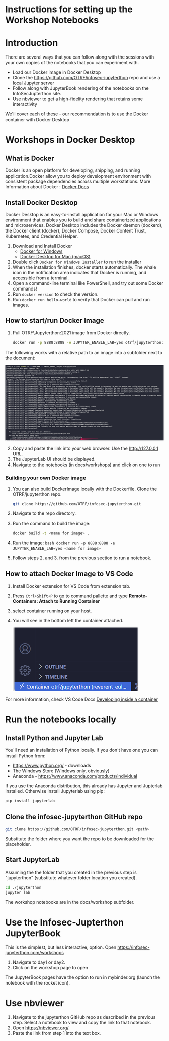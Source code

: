 # Instructions for setting up the Workshop Notebooks

# Introduction

There are several ways that you can follow along with the sessions 
with your own copies of the notebooks that you can experiment with.
- Load our Docker image in Docker Desktop
- Clone the https://github.com/OTRF/infosec-jupyterthon repo and use a local Jupyter server
- Follow along with JupyterBook rendering of the notebooks on the InfoSecJupterthon site.
- Use nbviewer to get a high-fidelity rendering that retains some interactivity

We'll cover each of these - our recommendation is to use the Docker container with Docker Desktop

# Workshops in Docker Desktop

## What is Docker
Docker is an open platform for developing, shipping, and running application.Docker allow you to deploy development environment with consistent package dependencies across multiple workstations.
More Information about Docker : [Docker Docs](https://docs.docker.com/get-started/overview/)

## Install Docker Desktop
Docker Desktop is an easy-to-install application for your Mac or Windows environment that enables you to build and share containerized applications and microservices. Docker Desktop includes the Docker daemon (dockerd), the Docker client (docker), Docker Compose, Docker Content Trust, Kubernetes, and Credential Helper. 

1. Download and Install Docker 
    - [Docker for Windows](https://hub.docker.com/editions/community/docker-ce-desktop-windows) 
    - [Docker Desktop for Mac (macOS)](https://docs.docker.com/desktop/mac/install/)
2. Double click `Docker for Windows Installer` to run the installer
3. When the installation finishes, docker starts automatically. The whale icon in the notification area indicates that Docker is running, and accessible from a terminal.
4. Open a command-line terminal like PowerShell, and try out some Docker commands!
5. Run `docker version` to check the version.
6. Run `docker run hello-world` to verify that Docker can pull and run images.

## How to start/run Docker Image

 1. Pull OTRF\Jupyterthon:2021 image from Docker directly.

    ```bash
    docker run -p 8888:8888 -e JUPYTER_ENABLE_LAB=yes otrf/jupyterthon:2021
    ```

The following works with a relative path to an image into a subfolder next to the document:

<img src="./docs/images/rundockerimage.png" alt="Screenshot showing docker image pull and run">

2. Copy and paste the link into your web browser. Use the http://127.0.0.1 URL.
3. The JupyterLab UI should be displayed.
4. Navigate to the notebooks (in docs/workshops) and click on one to run

### Building your own Docker image
 1. You can also build DockerImage locally with the Dockerfile. Clone the OTRF/jupyterthon repo.
 
    ```bash
    git clone https://github.com/OTRF/infosec-jupyterthon.git
    ```
 2. Navigate to the repo directory.
 3. Run the command to build the image:
    ```bash
    docker build -t <name for image> .
    ```
  4. Run the image:
    ```bash
    docker run -p 8888:8888 -e JUPYTER_ENABLE_LAB=yes <name for image>
    ```
  5. Follow steps 2. and 3. from the previous section to run a notebook.

## How to attach Docker Image to VS Code
1. Install Docker extension for VS Code from extension tab.
2. Press `Ctrl+Shift+P` to go to command pallette and type **Remote-Containers: Attach to Running Container**
3. select container running on your host.
4. You will see in the bottom left the container attached.

    <img src="./docs/images/vscode-docker.png" alt="Screenshot showing docker image pull and run">

For more information, check VS Code Docs [Developing inside a container](https://code.visualstudio.com/docs/remote/containers)

# Run the notebooks locally

## Install Python and Jupyter Lab
You'll need an installation of Python locally. If you don't have one you can install Python from:
- https://www.python.org/ - downloads
- The Windows Store (Windows only, obviously)
- Anaconda - https://www.anaconda.com/products/individual

If you use the Anaconda distribution, this already has Jupyter and Jupterlab installed. Otherwise install Jupyterlab using pip:

```bash
pip install jupyterlab
```

## Clone the infosec-jupyterthon GitHub repo

```bash
git clone https://github.com/OTRF/infosec-jupyterthon.git <path>
```
Substitute the folder where you want the repo to be downloaded for the <path> placeholder.

## Start JupyterLab

Assuming the the folder that you created in the previous step is "jupyterthon" (substitute whatever folder location you created).

```bash
cd ./jupyterthon
jupyter lab
```

The workshop notebooks are in the docs/workshop subfolder.


# Use the Infosec-Jupterthon JupyterBook

This is the simplest, but less interactive, option.
Open https://infosec-jupyterthon.com/workshops

1. Navigate to day1 or day2.
2. Click on the workshop page to open

The JupyterBook pages have the option to run in mybinder.org (launch the notebook with the rocket icon).

# Use nbviewer

1. Navigate to the jupyterthon GitHub repo as described in the previous step. Select a notebook to view and copy the link to that notebook.
2. Open https://nbviewer.org/
3. Paste the link from step 1 into the text box.
